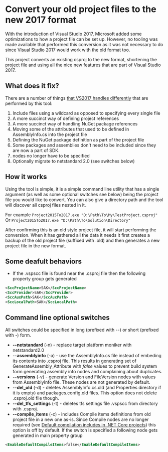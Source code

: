 # Convert your old project files to the new 2017 format
With the introduction of Visual Studio 2017, Microsoft added some optimizations to how a project file can be set up. However, no tooling was made available that performed this conversion as it was not necessary to do since Visual Studio 2017 would work with the old format too.

This project converts an existing csproj to the new format, shortening the project file and using all the nice new features that are part of Visual Studio 2017.

## What does it fix?
There are a number of things [that VS2017 handles differently](http://www.natemcmaster.com/blog/2017/03/09/vs2015-to-vs2017-upgrade/) that are performed by this tool: 
1. Include files using a wildcard as opposed to specifying every single file 
2. A more succinct way of defining project references 
3. A more succinct way of handling NuGet package references
4. Moving some of the attributes that used to be defined in AssemblyInfo.cs into the project file
5. Defining the NuGet package definition as part of the project file
6. Some packages and assemblies don't need to be included since they are now a part of SDK.
7. <Compile Include=""> nodes no longer have to be specified
8. Optionally migrate to netstandard 2.0 (see switches below)

## How it works
Using the tool is simple, it is a simple command line utility that has a single argument (as well as some optional switches see below) being the project file you would like to convert.
You can also give a directory path and the tool will discover all csproj files nested in it.

For example
`Project2015To2017.exe "D:\Path\To\My\TestProject.csproj"`
Or
`Project2015To2017.exe "D:\Path\To\Solution\Directory"`

After confirming this is an old style project file, it will start performing the conversion. When it has gathered all the data it needs it first creates a backup of the old project file (suffixed with .old) and then generates a new project file in the new format. 

## Some deafult behaviors

* If the .vspscc file is found near the .csproj file then the following property group gets generated

```xml
<SccProjectName>SAK</SccProjectName>
<SccProvider>SAK</SccProvider>
<SccAuxPath>SAK</SccAuxPath>
<SccLocalPath>SAK</SccLocalPath>
```

## Command line optional switches

All switches could be specified in long (prefixed with --) or short (prefixed with -) form.

* **--netstandard** (-n) - replace target platform moniker with netstandard2.0
* **--assemblyinfo** (-a) - use the AssemblyInfo.cs file instead of embeding its contents into .csproj file. This results in generating set of GenerateAssembly_Attribute with _false_ values to prevent build system form generating assembly info nodes and complaining about duplicates.
* **--versions** (-v) - generate Version and FileVersion nodes with values from AssemblyInfo file. These nodes are not generated by default.
* **--del_old** (-d) - deletes AssemblyInfo.cs.old (and Properties directory if it is empty) and packages.config.old files. This option does not delete .csproj.old file though.
* **--del_tfs_settings** (-t) - deletes tfs settings file .vspscc from directory with .csproj.
* **--compile_items** (-c) - includes Compile items definitions from old project file in a new one as-is. Since Compile nodes are no longer required (see [Default compilation includes in .NET Core projects](https://docs.microsoft.com/en-us/dotnet/core/tools/csproj)) this option is off by default. If the switch is specified a following node gets generated in main property group

```xml
<EnableDefaultCompileItems>false</EnableDefaultCompileItems>
```
